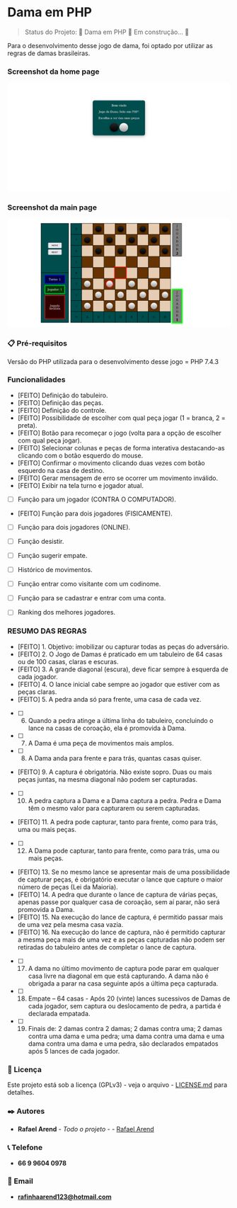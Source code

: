 # Dama em PHP

> Status do Projeto: 🚧  Dama em PHP 🚀 Em construção...  🚧

Para o desenvolvimento desse jogo de dama, foi optado por utilizar as regras de damas brasileiras.

### Screenshot da home page
<img src="screenshot/home.png"/>

### Screenshot da main page
<img src="screenshot/game.png"/>

### 📋 Pré-requisitos

Versão do PHP utilizada para o desenvolvimento desse jogo = PHP 7.4.3

### Funcionalidades
- [FEITO] Definição do tabuleiro.
- [FEITO] Definição das peças.
- [FEITO] Definição do controle.
- [FEITO] Possibilidade de escolher com qual peça jogar (1 = branca, 2 = preta).
- [FEITO] Botão para recomeçar o jogo (volta para a opção de escolher com qual peça jogar).
- [FEITO] Selecionar colunas e peças de forma interativa destacando-as clicando com o botão esquerdo do mouse.
- [FEITO] Confirmar o movimento clicando duas vezes com botão esquerdo na casa de destino.
- [FEITO] Gerar mensagem de erro se ocorrer um movimento inválido.
- [FEITO] Exibir na tela turno e jogador atual.
- [     ] Função para um jogador (CONTRA O COMPUTADOR).
- [FEITO] Função para dois jogadores (FISICAMENTE).
- [     ] Função para dois jogadores (ONLINE).
- [     ] Função desistir.
- [     ] Função sugerir empate.
- [     ] Histórico de movimentos.
- [     ] Função entrar como visitante com um codinome.
- [     ] Função para se cadastrar e entrar com uma conta.
- [     ] Ranking dos melhores jogadores.


### RESUMO DAS REGRAS
- [FEITO] 1. Objetivo: imobilizar ou capturar todas as peças do adversário.
- [FEITO] 2. O Jogo de Damas é praticado em um tabuleiro de 64 casas ou de 100 casas, claras e escuras. 
- [FEITO] 3. A grande diagonal (escura), deve ficar sempre à esquerda de cada jogador. 
- [FEITO] 4. O lance inicial cabe sempre ao jogador que estiver com as peças claras. 
- [FEITO] 5. A pedra anda só para frente, uma casa de cada vez. 
- [     ] 6. Quando a pedra atinge a última linha do tabuleiro, concluindo o lance na casas de coroação, ela é promovida à Dama. 
- [     ] 7. A Dama é uma peça de movimentos mais amplos. 
- [     ] 8. A Dama anda para frente e para trás, quantas casas quiser. 
- [FEITO] 9. A captura é obrigatória. Não existe sopro. Duas ou mais peças juntas, na mesma diagonal não podem ser capturadas. 
- [     ] 10. A pedra captura a Dama e a Dama captura a pedra. Pedra e Dama têm o mesmo valor para capturarem ou serem 
capturadas. 
- [FEITO] 11. A pedra pode capturar, tanto para frente, como para trás, uma ou mais peças. 
- [     ] 12. A Dama pode capturar, tanto para frente, como para trás, uma ou mais peças. 
- [FEITO] 13. Se no mesmo lance se apresentar mais de uma possibilidade de capturar peças, é obrigatório executar o lance que 
capture o maior número de peças (Lei da Maioria). 
- [FEITO] 14.  A  pedra  que  durante  o  lance  de  captura  de  várias  peças,  apenas  passe  por  qualquer  casa  de  coroação,  sem  aí 
parar, não será promovida a Dama.
- [FEITO] 15. Na execução do lance de captura, é permitido passar mais de uma vez pela mesma casa vazia. 
- [FEITO] 16. Na execução do lance de captura, não é permitido capturar a mesma peça mais de uma vez e as peças capturadas 
não podem ser retiradas do tabuleiro antes de completar o lance de captura. 
- [     ] 17. A dama no último movimento de captura pode parar em qualquer casa livre na diagonal em que está capturando. A 
dama não é obrigada a parar na casa seguinte após a última peça capturada. 
- [     ] 18. Empate – 64 casas - Após 20 (vinte) lances sucessivos de Damas de cada jogador, sem captura ou deslocamento 
de  pedra,  a  partida  é  declarada  empatada.
- [     ] 19. Finais de: 2 damas contra 2 damas; 2 damas contra uma; 2 damas contra uma dama e uma pedra; uma dama contra 
uma dama e uma dama contra uma dama e uma pedra, são declarados empatados após 5 lances de cada jogador. 

### 📄 Licença
Este projeto está sob a licença (GPLv3) - veja o arquivo - [LICENSE.md](https://github.com/Ozzy005/Dama-em-PHP/blob/main/README.md) para detalhes.

### ✒️ Autores
* **Rafael Arend** - *Todo o projeto* - - [Rafael Arend](https://github.com/Ozzy005)

### 📞 Telefone
* **66 9 9604 0978**

### 📧 Email
* **rafinhaarend123@hotmail.com**

